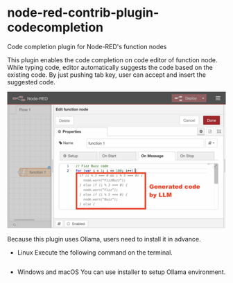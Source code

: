 # node-red-contrib-plugin-codecompletion

Code completion plugin for Node-RED's function nodes

This plugin enables the code completion on code editor of function node.
While typing code, editor automatically suggests the code based on the existing code.
By just pushing tab key, user can accept and insert the suggested code.

![](fizzbuzz.png)

Because this plugin uses Ollama, users need to install it in advance.

- Linux
  Execute the following command on the terminal.
  ```
  
  ```

- Windows and macOS
  You can use installer to setup Ollama environment.
